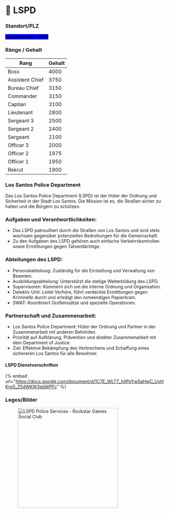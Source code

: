 # 👮 LSPD

### Standort/PLZ <a href="#0-toc-title" id="0-toc-title"></a>

<mark style="background-color:blue;">Rockford Hills / 7275</mark>

### Ränge / Gehalt <a href="#0-toc-title" id="0-toc-title"></a>

<table><thead><tr><th>Rang</th><th data-type="number">Gehalt</th></tr></thead><tbody><tr><td>Boss</td><td>4000</td></tr><tr><td>Assistent Chief</td><td>3750</td></tr><tr><td>Bureau Chief</td><td>3150</td></tr><tr><td>Commander</td><td>3150</td></tr><tr><td>Captian</td><td>3100</td></tr><tr><td>Lieutenant</td><td>2800</td></tr><tr><td>Sergeant 3</td><td>2500</td></tr><tr><td>Sergeant 2</td><td>2400</td></tr><tr><td>Sergeant</td><td>2100</td></tr><tr><td>Officer 3</td><td>2000</td></tr><tr><td>Officer 2</td><td>1975</td></tr><tr><td>Officer 1</td><td>1950</td></tr><tr><td>Rekrut</td><td>1900</td></tr></tbody></table>

### Los Santos Police Department <a href="#3-toc-title" id="3-toc-title"></a>

Das Los Santos Police Department (LSPD) ist der Hüter der Ordnung und Sicherheit in der Stadt Los Santos. Die Mission ist es, die Straßen sicher zu halten und die Bürgern zu schützen.

### Aufgaben und Verantwortlichkeiten:
+ Das LSPD patrouilliert durch die Straßen von Los Santos und sind stets wachsam gegenüber potenziellen Bedrohungen für die Gemeinschaft.
+ Zu den Aufgaben des LSPD gehören auch einfache Verkehrskontrollen sowie Ermittlungen gegen Tatverdächtige.

### Abteilungen des LSPD:
+ Personalabteilung: Zuständig für die Einstellung und Verwaltung von Beamten.
+ Ausbildungsabteilung: Unterstützt die stetige Weiterbildung des LSPD.
+ Supervisoren: Kümmern sich um die interne Ordnung und Organisation.
+ Detektiv Unit: Leitet Verhöre, führt verdeckte Ermittlungen gegen Kriminelle durch und erledigt den notwendigen Papierkram.
+ SWAT: Koordiniert Großeinsätze und spezielle Operationen.

### Partnerschaft und Zusammenarbeit:
+ Los Santos Police Department: Hüter der Ordnung und Partner in der Zusammenarbeit mit anderen Behörden.
+ Priorität auf Aufklärung, Prävention und direkter Zusammenarbeit mit dem Department of Justice.
+ Ziel: Effektive Bekämpfung des Verbrechens und Schaffung eines sichereren Los Santos für alle Bewohner.

#### LSPD Dienstvorschriften

{% embed url="https://docs.google.com/document/d/1C7E_WLTT_hIIPoYw5aHwC_UvHKrp5_Z5dWKW3ebWPFc" %}

### Logos/Bilder <a href="#4-toc-title" id="4-toc-title"></a>

<figure><img src="https://prod.cloud.rockstargames.com/crews/sc/0291/19566919/publish/emblem/emblem_512.png" alt="LSPD Police Services - Rockstar Games Social Club" height="318" width="318"><figcaption></figcaption></figure>
